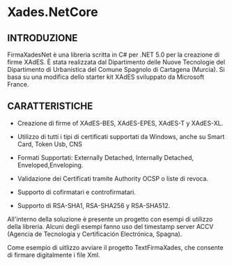 Xades.NetCore
=============

 
INTRODUZIONE
-------------
FirmaXadesNet è una libreria scritta in C# per .NET 5.0  per la creazione di firme XAdES. È stata realizzata dal Dipartimento delle Nuove Tecnologie del Dipartimento di Urbanistica del Comune Spagnolo di Cartagena (Murcia). Si basa su una modifica dello starter kit XAdES sviluppato da Microsoft France.


CARATTERISTICHE
---------------

- Creazione di firme of XAdES-BES, XAdES-EPES, XAdES-T y XAdES-XL.

- Utilizzo di tutti i tipi di certificati supportati da Windows, anche su Smart Card, Token Usb, CNS

- Formati Supportati: Externally Detached, Internally Detached, Enveloped,Enveloping.

- Validazione dei Certificati tramite Authority OCSP o liste di revoca.

- Supporto di cofirmatari e controfirmatari.

- Supporto di RSA-SHA1, RSA-SHA256 y RSA-SHA512.

All'interno della soluzione è presente un progetto con esempi di utilizzo della libreria. Alcuni degli esempi fanno uso del timestamp server  ACCV (Agencia de Tecnología y Certificación Electrónica, Spagna). 

Come esempio di uitlizzo avviare il progetto TextFirmaXades, che consente di firmare digitalmente i file Xml.
